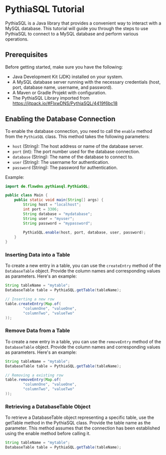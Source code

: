 # PythiaSQL Tutorial

PythiaSQL is a Java library that provides a convenient way to interact with a MySQL database. This tutorial will guide you through the steps to use PythiaSQL to connect to a MySQL database and perform various operations.

## Prerequisites
Before getting started, make sure you have the following:
- Java Development Kit (JDK) installed on your system.
- A MySQL database server running with the necessary credentials (host, port, database name, username, and password).
- A Maven or Gradle Projekt with configuration.
- The PythiaSQL Library imported from https://jitpack.io/#FlxwDNS/PythiaSQL/4419f6bc18

## Enabling the Database Connection
To enable the database connection, you need to call the `enable` method from the `PythiaSQL` class. This method takes the following parameters:
- `host` (String): The host address or name of the database server.
- `port` (int): The port number used for the database connection.
- `database` (String): The name of the database to connect to.
- `user` (String): The username for authentication.
- `password` (String): The password for authentication.

Example:
```java
import de.flxwdns.pythiasql.PythiaSQL;

public class Main {
    public static void main(String[] args) {
        String host = "localhost";
        int port = 3306;
        String database = "mydatabase";
        String user = "myuser";
        String password = "mypassword";
        
        PythiaSQL.enable(host, port, database, user, password);
    }
}
```
### Inserting Data into a Table
To create a new entry in a table, you can use the `createEntry` method of the `DatabaseTable` object. Provide the column names and corresponding values as parameters. Here's an example:

```java
String tableName = "mytable";
DatabaseTable table = PythiaSQL.getTable(tableName);

// Inserting a new row
table.createEntry(Map.of(
        "columnOne", "valueOne",
        "columnTwo", "valueTwo"
));
```

### Remove Data from a Table
To create a new entry in a table, you can use the `removeEntry` method of the `DatabaseTable` object. Provide the column names and corresponding values as parameters. Here's an example:

```java
String tableName = "mytable";
DatabaseTable table = PythiaSQL.getTable(tableName);

// Removing a existing row
table.removeEntry(Map.of(
        "columnOne", "valueOne",
        "columnTwo", "valueTwo"
));
```

### Retrieving a DatabaseTable Object
To retrieve a DatabaseTable object representing a specific table, use the getTable method in the PythiaSQL class. Provide the table name as the parameter. This method assumes that the connection has been established using the enable method before calling it.

```java
String tableName = "mytable";
DatabaseTable table = PythiaSQL.getTable(tableName);
```
